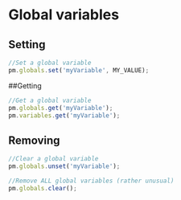 # Global variables

## Setting
```javascript
//Set a global variable
pm.globals.set('myVariable', MY_VALUE);
```

##Getting
```javascript
//Get a global variable
pm.globals.get('myVariable');
pm.variables.get('myVariable');
```

## Removing
```javascript
//Clear a global variable
pm.globals.unset('myVariable');
```

```javascript
//Remove ALL global variables (rather unusual)
pm.globals.clear();
```


